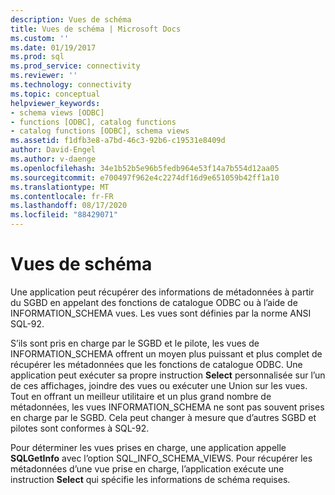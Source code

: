 ```yaml
---
description: Vues de schéma
title: Vues de schéma | Microsoft Docs
ms.custom: ''
ms.date: 01/19/2017
ms.prod: sql
ms.prod_service: connectivity
ms.reviewer: ''
ms.technology: connectivity
ms.topic: conceptual
helpviewer_keywords:
- schema views [ODBC]
- functions [ODBC], catalog functions
- catalog functions [ODBC], schema views
ms.assetid: f1dfb3e8-a7bd-46c3-92b6-c19531e8409d
author: David-Engel
ms.author: v-daenge
ms.openlocfilehash: 34e1b52b5e96b5fedb964e53f14a7b554d12aa05
ms.sourcegitcommit: e700497f962e4c2274df16d9e651059b42ff1a10
ms.translationtype: MT
ms.contentlocale: fr-FR
ms.lasthandoff: 08/17/2020
ms.locfileid: "88429071"
---
```

# <a name="schema-views"></a>Vues de schéma
Une application peut récupérer des informations de métadonnées à partir du SGBD en appelant des fonctions de catalogue ODBC ou à l’aide de INFORMATION_SCHEMA vues. Les vues sont définies par la norme ANSI SQL-92.  
  
 S’ils sont pris en charge par le SGBD et le pilote, les vues de INFORMATION_SCHEMA offrent un moyen plus puissant et plus complet de récupérer les métadonnées que les fonctions de catalogue ODBC. Une application peut exécuter sa propre instruction **Select** personnalisée sur l’un de ces affichages, joindre des vues ou exécuter une Union sur les vues. Tout en offrant un meilleur utilitaire et un plus grand nombre de métadonnées, les vues INFORMATION_SCHEMA ne sont pas souvent prises en charge par le SGBD. Cela peut changer à mesure que d’autres SGBD et pilotes sont conformes à SQL-92.  
  
 Pour déterminer les vues prises en charge, une application appelle **SQLGetInfo** avec l’option SQL_INFO_SCHEMA_VIEWS. Pour récupérer les métadonnées d’une vue prise en charge, l’application exécute une instruction **Select** qui spécifie les informations de schéma requises.
